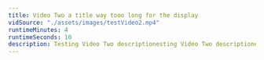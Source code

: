 ```yaml
---
title: Video Two a title way tooo long for the display
vidSource: "./assets/images/testVideo2.mp4"
runtimeMinutes: 4
runtimeSeconds: 10
description: Testing Video Two descriptionesting Video Two descriptionesting Video Two descriptionesting Video Two description
---
```


